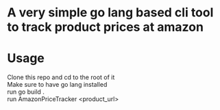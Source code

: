 # A very simple go lang based cli tool to track product prices at amazon
# Usage
Clone this repo and cd to the root of it <br>
Make sure to have go lang installed <br>
run go build . <br>
run AmazonPriceTracker <product_url> <br>
